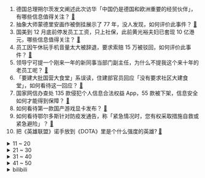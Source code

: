 1. 德国总理朔尔茨发文阐述此次访华「中国仍是德国和欧洲重要的经贸伙伴」，有哪些信息值得关注？ [:link:](https://www.zhihu.com/question/564396096)
2. 抽象大师蒙德里安画作被倒挂展示了 77 年，没人发现，如何评价此事件？ [:link:](https://www.zhihu.com/question/564437658)
3. 国美到 12 月底前停发员工工资，只上社保，此前黄光裕夫妇已套现 10 亿港元，哪些信息值得关注？ [:link:](https://www.zhihu.com/question/564456911)
4. 员工因午休玩手机音量太大被辞退，要求索赔 15 万被驳回，如何评价此事件？ [:link:](https://www.zhihu.com/question/564380906)
5. 领导宁可提一个刚来一年的新同事当部门副主任，为什么不提我这个来十年的老员工呢？ [:link:](https://www.zhihu.com/question/458785731)
6. 「要建大批国营大食堂」系误读，住建部官员回应「没有要求社区大建食堂」，如何看待这一回应？ [:link:](https://www.zhihu.com/question/564392296)
7. 国家网信办查处 135 款侵犯个人信息合法权益 App，55 款被下架，信息安全如何才能得到保障？ [:link:](https://www.zhihu.com/question/564411796)
8. 如何看待第一款国产游戏显卡发布？ [:link:](https://www.zhihu.com/question/564447456)
9. 如何看待鄂尔多斯针对防疫发通告，称「紧急情况时，您有权采取措施自救或紧急避险」？ [:link:](https://www.zhihu.com/question/564475692)
10. 把《英雄联盟》诺手放到《DOTA》里是个什么强度的英雄? [:link:](https://www.zhihu.com/question/564393946)
<details>
<summary>11 ~ 20</summary>

11. 多家核酸企业应收账款超净利润，A 股 8 家核酸检测企业中 6 家净利润增长翻倍，透露出哪些信息？ [:link:](https://www.zhihu.com/question/564415645)
12. 10 月销量前三的新能源车企未见「蔚小理」，哪吒汽车登顶，哪些信息值得关注？ [:link:](https://www.zhihu.com/question/564257031)
13. 不在同一个学校，特别好的友谊真的会慢慢变淡吗？ [:link:](https://www.zhihu.com/question/557602214)
14. 学习写作最快的方法是什么? [:link:](https://www.zhihu.com/question/471434506)
15. 考研国家线公布后应当给导师发邮件吗，有什么注意事项？ [:link:](https://www.zhihu.com/question/389247690)
16. 一个人带娃会给宝宝看动画片吗？ [:link:](https://www.zhihu.com/question/557600475)
17. 被保护得太好的人是怎样的？ [:link:](https://www.zhihu.com/question/361237080)
18. 如果看待《原神》3.2版上线首日，小草神纳西妲中日韩登顶，北美第二，单日流水创开服新高？ [:link:](https://www.zhihu.com/question/564428657)
19. 韩国梨泰院踩踏事件中夜店老板拒绝开门救人，如果你是老板会开门吗？ [:link:](https://www.zhihu.com/question/563623866)
20. 90 后女孩因隔离错过毕业申报致法律职业资格申请被拒，因此起诉福州司法局，法律角度如何解读？ [:link:](https://www.zhihu.com/question/564320615)
</details>
<details>
<summary>21 ~ 30</summary>

21. 如何评价中国一男子在塞尔维亚殴打女儿被捕，辩解称「行为在中国可接受」？如何看待「棍棒」教育？ [:link:](https://www.zhihu.com/question/564160268)
22. 可以给一些考研的忠告吗？ [:link:](https://www.zhihu.com/question/368896228)
23. 不停抄写背单词真的科学吗？如何正确、高效地背诵单词呢？ [:link:](https://www.zhihu.com/question/30095080)
24. 如何看待《王者荣耀世界》实机画面泄露？ [:link:](https://www.zhihu.com/question/563986142)
25. 如何看待 11 月 1 日柯洁在野狐主动从 10 段降为 9 段？ [:link:](https://www.zhihu.com/question/564069865)
26. 31 省份前三季度 GDP 出炉，广东全国第一，18 省增速跑赢全国，还有哪些信息值得关注？ [:link:](https://www.zhihu.com/question/564392686)
27. 如何评价S12世界赛12ban女警后，uzi的风评有所回升？ [:link:](https://www.zhihu.com/question/563888003)
28. 央行行长称香港现在是未来仍将是重要的国际金融中心，是连接内地和国际市场的重要桥梁，释放了哪些信号？ [:link:](https://www.zhihu.com/question/564111939)
29. 你会原谅校园暴力的人吗？ [:link:](https://www.zhihu.com/question/336330508)
30. 煮饺子为什么要多次加水？ [:link:](https://www.zhihu.com/question/27911488)
</details>
<details>
<summary>31 ~ 40</summary>

31. 杨波因被网友吐槽「笑话裁缝」，下一季《脱口秀大会》可能不讲 one liner了，你支持他的选择吗？ [:link:](https://www.zhihu.com/question/564250630)
32. 为什么金庸、梁羽生、古龙之后武侠小说不再火爆了？ [:link:](https://www.zhihu.com/question/563397765)
33. 读博的前辈，你从什么时候开始决定读博士？ [:link:](https://www.zhihu.com/question/559918279)
34. 22-23 赛季欧冠尤文图斯 1:2 巴黎圣日耳曼，如何评价这场比赛？ [:link:](https://www.zhihu.com/question/564312057)
35. 自己是个「恋爱脑」，该怎么清醒起来去正视一段不「健康」的感情？ [:link:](https://www.zhihu.com/question/563744408)
36. 高血脂的危害有哪些，该如何控制血脂保持健康？ [:link:](https://www.zhihu.com/question/564263956)
37. 什么样的人最容易成事？ [:link:](https://www.zhihu.com/question/64920076)
38. 现在还有人的诗歌水平堪比古代诗人吗？ [:link:](https://www.zhihu.com/question/564035966)
39. 22-23 赛季 NBA 湖人 120:117 加时险胜鹈鹕，如何评价这场比赛？ [:link:](https://www.zhihu.com/question/564354726)
40. 达科为披露核酸检测病毒采样管单价仅为 1.95 元/支，价格下降了 35.15% ，哪些信息值得关注？ [:link:](https://www.zhihu.com/question/564430697)
</details>
<details>
<summary>41 ~ 50</summary>

41. 北美新晋助理教授（Assistant Professor）如何带好第一个博士生？ [:link:](https://www.zhihu.com/question/65223940)
42. 如果《原神》没有深渊，那么风评最好的角色将会是谁? [:link:](https://www.zhihu.com/question/528536415)
43. 盛京银行起诉恒大子公司：向恒大提供约 325 亿元资金未能收回，还有哪些信息值得关注？ [:link:](https://www.zhihu.com/question/564134959)
44. 为什么燧发枪等旧式步枪每次装弹后都要把通条插回原位？ [:link:](https://www.zhihu.com/question/558862519)
45. 加拿大要求 3 家中资企业撤资，外交部回应「敦促加方停止对中国企业的无理打压」，有哪些信息值得关注？ [:link:](https://www.zhihu.com/question/564430095)
46. 2022 年双十一，有哪些小白也可以闭眼入的「好咖啡推荐」？ [:link:](https://www.zhihu.com/question/561308384)
47. 一个独来独往的人会被人看不起吗？ [:link:](https://www.zhihu.com/question/559931381)
48. 为什么 2023 年辽宁定向选调没有本省的大连理工和东北大学？ [:link:](https://www.zhihu.com/question/561307606)
49. 如何看待新东方烹饪学校通过直播招生，学厨师是一门好的出路吗？大家怎么看待素质教育和技术教育？ [:link:](https://www.zhihu.com/question/564422645)
50. 如何评价电视剧《都挺好》？ [:link:](https://www.zhihu.com/question/314211758)
</details><details>
<summary>bilibili</summary>

1. 《原神》角色演示-「纳西妲：无垠无忧」 [:link:](//www.bilibili.com/video/BV1PP4y1U7qA)
2. 摆！ [:link:](//www.bilibili.com/video/BV1Re4y1y7Tf)
3. CSGO玉麒麟本麟上线 [:link:](//www.bilibili.com/video/BV1kG411A75E)
4. “喜欢这种氛围感，雨声很大内心却很平静～” [:link:](//www.bilibili.com/video/BV1dR4y1Q7vZ)
5. ⚡️ 小 老 鼠 也 很 可 爱 ⚡️ [:link:](//www.bilibili.com/video/BV1xG4y1h7Kj)
6. 喝醉后的行为有多离谱？我们把自己灌醉后记录了下来 [:link:](//www.bilibili.com/video/BV19e4y1y7HV)
7. 猫猫怎么可以这么倒霉！ [:link:](//www.bilibili.com/video/BV15P4y1m7r9)
8. 原神尘歌壶花海秋千免费复制码，点击领取 [:link:](//www.bilibili.com/video/BV1ge4y1t7RV)
9. 扫码点餐默认勾选“餐具费”？我的钱包不能我做主？ [:link:](//www.bilibili.com/video/BV1dP4y1m7XD)
10. “我肯定在几百年前就判过你刑” [:link:](//www.bilibili.com/video/BV1SP411A7Lv)
<details>
<summary>11 ~ 20</summary>

11. 今年最离谱的一餐！小伙买单差点哭了..... [:link:](//www.bilibili.com/video/BV12D4y147GS)
12. 海澜之家空中变装 [:link:](//www.bilibili.com/video/BV1eg41167nC)
13. 谁是斯诺登的老前辈？【硬核狠人42】 [:link:](//www.bilibili.com/video/BV1QV4y1g7qH)
14. 发生踩踏事故，到底该用什么自救姿态 [:link:](//www.bilibili.com/video/BV1mY411f7vt)
15. 我证明！新闻里说的是事实！中国空间站真的就像搭积木一样 [:link:](//www.bilibili.com/video/BV1a8411Y7Go)
16. 店里敢卖500一只的鸡，自己在家做，能省多少钱？ [:link:](//www.bilibili.com/video/BV1WG4y1h7Tt)
17. 小僵尸出没！ε-(´∀｀; )神的随波逐流～ [:link:](//www.bilibili.com/video/BV1Xe411G7t4)
18. 人过了20岁，就不能吃得像个小孩子了。 [:link:](//www.bilibili.com/video/BV1at4y1M7hx)
19. 【原神】草神纳西妲武器伤害期望对比+圣遗物选择，流浪乐章再次证明了自己（魔导绪论是把好武器诶 [:link:](//www.bilibili.com/video/BV1kD4y147fA)
20. 起诉甲方爸爸 [:link:](//www.bilibili.com/video/BV1gd4y1C7W1)
</details>
<details>
<summary>21 ~ 30</summary>

21. 是时候让舍友懂得如何做一个合格的大学生了 [:link:](//www.bilibili.com/video/BV1Xd4y1k7Je)
22. 【花样滑冰】| 约尔花滑 ❤ 纵享丝滑 [:link:](//www.bilibili.com/video/BV1zm4y1c7qx)
23. NASA、纳粹、麻省理工，火箭为何从东方升起？【钱学森上】【正经比比】 [:link:](//www.bilibili.com/video/BV1u14y1L7wg)
24. 论一个Bbox全国冠军用嘴巴模仿歌曲有多像 [:link:](//www.bilibili.com/video/BV1te4y147QZ)
25. 新人up大一第一次30s动画作业 [:link:](//www.bilibili.com/video/BV1uP4y1m73P)
26. 心理学大师教你如何用多巴胺自律上瘾？ [:link:](//www.bilibili.com/video/BV1iG4y1b7Np)
27. 赏～ [:link:](//www.bilibili.com/video/BV1Bd4y1c7s7)
28. 《明日方舟》EP - Thorns In You [:link:](//www.bilibili.com/video/BV1Ld4y1C7kY)
29. 哪有什么恐怖故事，不过是吃人的礼教罢了「丝滑变装」 [:link:](//www.bilibili.com/video/BV12D4y147J1)
30. 你 这 是 玩 命 [:link:](//www.bilibili.com/video/BV18v4y1D7vG)
</details>
<details>
<summary>31 ~ 40</summary>

31. 画一幅画纪念童年时期最爱的电影和角色 [:link:](//www.bilibili.com/video/BV1BD4y1b7os)
32. 盾山航天皮肤CG首发！星辰大海，永不止步！ [:link:](//www.bilibili.com/video/BV1De4y1y7vJ)
33. 无意间，翻抽屉发现一张五年前的底片，太棒了，学习#手机摄影 #我没选错 [:link:](//www.bilibili.com/video/BV17g41167sy)
34. 【凤凰传奇农家乐】满满一锅牛排的【铁锅焖面】 [:link:](//www.bilibili.com/video/BV1rD4y147iD)
35. 蓝色妖姬切尔西！不要给我丢垃圾！ [:link:](//www.bilibili.com/video/BV1vm4y1c7Rk)
36. “她说了一句话，全校听完之后都炸了...” [:link:](//www.bilibili.com/video/BV1jG411A7aZ)
37. 卧 龙 凤 雏 [:link:](//www.bilibili.com/video/BV1tG4y1b7gb)
38. 【原神童话】森林，会记住一切 [:link:](//www.bilibili.com/video/BV1MD4y187xh)
39. 国剧终于有手刃所有恶人的反派女主了！！看起来人畜无害 结果是全剧的大boss ！划破喉咙那一刀真的利落到吓人！ [:link:](//www.bilibili.com/video/BV12G4y1b7LF)
40. 开服3年老玩家，当我看了方舟动画第1集后...... [:link:](//www.bilibili.com/video/BV1xt4y1M73y)
</details>
<details>
<summary>41 ~ 50</summary>

41. 和好友换装后，我疯了！ [:link:](//www.bilibili.com/video/BV1GD4y187wt)
42. 【原神】看好了，小草神是这样玩的！ [:link:](//www.bilibili.com/video/BV1ZV4y1g7D2)
43. 因为淋过雨，所以要把他的伞撕的稀巴烂。 [:link:](//www.bilibili.com/video/BV16t4y1M7W7)
44. 异地多年终于在村里办了婚礼，老公竟当场挑衅老丈人！ [:link:](//www.bilibili.com/video/BV1Yg41167jJ)
45. 【原神】劫波莲速刷路线（懒人拍照版）【小草神纳西妲突破材料】 [:link:](//www.bilibili.com/video/BV1f84y1i7e8)
46. “当年星爷的这部电影，现在回头看看真是细节满满！” [:link:](//www.bilibili.com/video/BV1uV4y137rX)
47. 由于不停的绝育，不到3个月，已累计为2次猫车的猫猫绝育1000多只 [:link:](//www.bilibili.com/video/BV1884y1i7Em)
48. 有些事对小学生来说太幼稚，对大学生刚刚好 [:link:](//www.bilibili.com/video/BV1LG4y1b7LG)
49. 你管这叫刮刮乐？ [:link:](//www.bilibili.com/video/BV1wK411S7HU)
50. 祝喜欢eva的你万圣节快乐 [:link:](//www.bilibili.com/video/BV1nP411w7Db)
</details>
<details>
<summary>51 ~ 60</summary>

51. 原来灰姑娘是这样变成公主的 [:link:](//www.bilibili.com/video/BV1ZD4y147aX)
52. 【你有毛病吧】轮到识宝来给大家洗脑了！！ [:link:](//www.bilibili.com/video/BV1RR4y1Q7Wk)
53. 五 花 肉 天 花 板 [:link:](//www.bilibili.com/video/BV1zg41167qk)
54. 美国的切尔西到底能不能踩？ [:link:](//www.bilibili.com/video/BV11d4y1c7R1)
55. 这只老猫真是浑身都是特色耶！！ [:link:](//www.bilibili.com/video/BV1SG411A7wX)
56. 芬兰买房记来啦！芬兰家人地锅鸡大战太过瘾！被爆辣血鸭惊艳到狂喜！狂舔手指！全家人疯狂爱上瓦罐汤！ [:link:](//www.bilibili.com/video/BV1rd4y1c7gZ)
57. 谨以此片沉痛悼念陆树铭先生 [:link:](//www.bilibili.com/video/BV1sd4y1C7bF)
58. 外网沸腾！散兵冲上全球38国热搜榜！立绘点赞破历史记录！外网散兵厨过大年庆祝散兵实装！【快讯】 [:link:](//www.bilibili.com/video/BV1L14y1V7Nv)
59. 偷偷整蛊女友一整天！被发现后她居然… [:link:](//www.bilibili.com/video/BV1z84y1i75h)
60. 当阿拉伯人来中国发大财 [:link:](//www.bilibili.com/video/BV1FG4y187JG)
</details>
<details>
<summary>61 ~ 70</summary>

61. 【原神】劫波莲究极懒人拍照采集路线！拍照隔空取物！纳西妲突破材料劫波莲高效收集路线！ [:link:](//www.bilibili.com/video/BV1vm4y1c7zL)
62. 《三国演义》关羽扮演者陆树铭去世 享年66岁 [:link:](//www.bilibili.com/video/BV1BG411A7Yw)
63. 160‖100给大家看看真实身材是什么样子的，不要焦虑 [:link:](//www.bilibili.com/video/BV1ev4y1D76G)
64. 被抓怎么办？给你送盒饭，漠叔真下海拍片了 [:link:](//www.bilibili.com/video/BV1qg411z7ti)
65. 孙悟空全新单曲《悟·心》 [:link:](//www.bilibili.com/video/BV1oP4y1m7dL)
66. 小猫咪太过可爱都是因为得病了！！！ [:link:](//www.bilibili.com/video/BV1Bv4y1D7dF)
67. 【明日方舟】尝试剪一种很新的东西 [:link:](//www.bilibili.com/video/BV1nv4y1D7A3)
68. 今天给羊点个外卖 [:link:](//www.bilibili.com/video/BV1EW4y177Ko)
69. 飞到土耳其吃正宗的土耳其烤肉 就是爽 [:link:](//www.bilibili.com/video/BV1Le4y1t7f2)
70. 鉴定评论区热门沙雕网友头像【阅片无数特别篇】 [:link:](//www.bilibili.com/video/BV1De4y147vA)
</details>
<details>
<summary>71 ~ 80</summary>

71. 假如皇上听了疯丫头主题曲《彩色翅膀》 [:link:](//www.bilibili.com/video/BV1mD4y1b7J6)
72. 【亡灵茶话会】万圣歌剧盛大开演，听完起鸡皮疙瘩了！ [:link:](//www.bilibili.com/video/BV1qW4y177t6)
73. 花2000元买个18斤石斑鱼头，做成剁椒鱼头，一口下去惊艳了！ [:link:](//www.bilibili.com/video/BV1Ld4y1C7PT)
74. 深度|| 司马家族“必然兴旺”的乱世算法 [:link:](//www.bilibili.com/video/BV1n8411Y7SZ)
75. “有人看段子，有人照镜子” [:link:](//www.bilibili.com/video/BV1jd4y1c7EQ)
76. 万  圣  只  因 [:link:](//www.bilibili.com/video/BV1uV4y1V71m)
77. 电影最TOP：阿汤哥是怎样炼成的？全网最全汤姆•克鲁斯盘点 [:link:](//www.bilibili.com/video/BV1vm4y1c7xh)
78. 在素食主义者面前跪着吃炸鸡，他好虔诚，我哭死 [:link:](//www.bilibili.com/video/BV1gg41167CZ)
79. 台州.新荣记  厨子探店¥990 [:link:](//www.bilibili.com/video/BV148411h7nC)
80. 眼镜妆容新思路 [:link:](//www.bilibili.com/video/BV1xP4y1m74m)
</details>
<details>
<summary>81 ~ 90</summary>

81. 当时的我尴尬的甚至可以用脚趾头扣出三室一厅！ [:link:](//www.bilibili.com/video/BV1LP4y1U74J)
82. 《玄不改非，氪不改命！》 [:link:](//www.bilibili.com/video/BV1HW4y177Jo)
83. 大学老师查学生逃课新套路：反向签到 [:link:](//www.bilibili.com/video/BV1N8411h77b)
84. 对！22年年度最强五星！最精简的草神硬核攻略及抽取建议【原神】 [:link:](//www.bilibili.com/video/BV1Ze4y127NG)
85. 【MC逐帧动画】看到最后有让你宅在家的角色或游戏吗？ [:link:](//www.bilibili.com/video/BV1XG4y1h7G6)
86. 继后·那拉氏：帝后反目，乾隆能有多绝情？【乾隆往事】 [:link:](//www.bilibili.com/video/BV1BW4y177B7)
87. 侧躺会扎穿心脏吗？ [:link:](//www.bilibili.com/video/BV1nP4y1m7tm)
88. 法语版《爱人错过》？ [:link:](//www.bilibili.com/video/BV1xe4y1t78Y)
89. 他只是在害怕回到过去啊【原神/散兵】 [:link:](//www.bilibili.com/video/BV1eg411678i)
90. 我把镜子搬到大街上 邀请路人一起照镜子 [:link:](//www.bilibili.com/video/BV1fV4y1G7vu)
</details>
<details>
<summary>91 ~ 100</summary>

91. 这该死的丝滑！根本停不下来【第一届蒙蒙太奇混剪比赛】 [:link:](//www.bilibili.com/video/BV1c84y1q7X1)
92. 全球十大女富豪，我看看有谁不想努力了？ [:link:](//www.bilibili.com/video/BV1XP4y1m7sD)
93. 生腌三文鱼这么吃好过瘾，拌饭吃停不下来！ [:link:](//www.bilibili.com/video/BV1Yg41167QK)
94. 破防了！我是真服了！！！ [:link:](//www.bilibili.com/video/BV1JW4y177Hc)
95. 红隼连续两年在同一阳台筑巢产卵抚养后代 [:link:](//www.bilibili.com/video/BV1kY411f7U5)
96. 海王同事请我吃三叉戟烤串【凭啥排长队ep03-趣味牛羊】 [:link:](//www.bilibili.com/video/BV1fe4y147E5)
97. 【巫师】肖战的资本博弈 [:link:](//www.bilibili.com/video/BV1bG4y1b7i5)
98. 谈 了 恋 爱 的 男 人 果 然 藏 不 住 事 啊 许 嵩 。 [:link:](//www.bilibili.com/video/BV1jd4y1C7aD)
99. 【原神揭开】草神究竟强在哪？纳西妲全方位攻略 [:link:](//www.bilibili.com/video/BV11d4y1c7hV)
100. 东北人哪会夹子音呐 [:link:](//www.bilibili.com/video/BV1G84y1q7Jk)
</details></details>